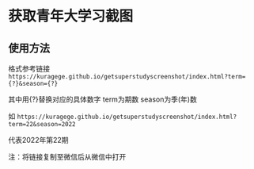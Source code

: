 # 获取青年大学习截图

## 使用方法

格式参考链接 `https://kuragege.github.io/getsuperstudyscreenshot/index.html?term={?}&season={?}`

其中用{?}替换对应的具体数字  term为期数  season为季(年)数

如  `https://kuragege.github.io/getsuperstudyscreenshot/index.html?term=22&season=2022`

代表2022年第22期

注：将链接复制至微信后从微信中打开
